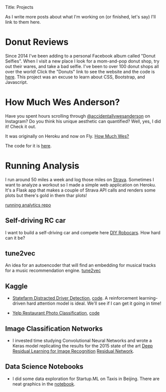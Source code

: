 Title: Projects

As I write more posts about what I'm working on (or finished, let's say) I'll
link to them here.

# Donut Reviews

Since 2014 I've been adding to a personal Facebook album called "Donut Selfies". 
When I visit a new place I look for a mom-and-pop donut shop, try out their wares, and take a bad selfie.
I've been to over 100 donut shops all over the world!
Click the "Donuts" link to see the website and the code is [here](https://github.com/roryhr/code/tree/master/donut_reviews).
This project was an excuse to learn about CSS, Bootstrap, and Javascript.

# How Much Wes Anderson?

Have you spent hours scrolling through [@accidentallywesanderson](https://www.instagram.com/accidentallywesanderson/) on Instagram? 
Do you think his unique aesthetic can quantified? 
Well, yes, I did it!
Check it out.

It was originally on Heroku and now on Fly.
[How Much Wes?](https://falling-dew-7859.fly.dev/)

The code for it is [here](https://github.com/roryhr/code/tree/master/how_much_wes).

# Running Analysis 

I run around 50 miles a week and log those miles on [Strava](https://www.strava.com/athletes/23193264). 
Sometimes I want to analyze a workout so I made a simple web application on Heroku.
It's a Flask app that makes a couple of Strava API calls and renders some plots but there's gold in them thar plots!

[running analytics repo](https://github.com/roryhr/running_analytics)


## Self-driving RC car

I want to build a self-driving car and compete here [DIY Robocars](https://diyrobocars.com/). How hard can it be?

## tune2vec

An idea for an autoencoder that will find an embedding for musical tracks for a music recommendation engine.
[tune2vec](https://github.com/roryhr/tune2vec)

## Kaggle

* [Statefarm Distracted Driver Detection](https://www.kaggle.com/c/state-farm-distracted-driver-detection),  [code](https://github.com/roryhr/distracted-drivers-keras).
A reinforcement learning-driven hard attention model is ideal. We'll see if I can get it going in time!

* [Yelp Restaurant Photo Classification](https://www.kaggle.com/c/yelp-restaurant-photo-classification), [code](https://github.com/roryhr/yelp_kaggle)


## Image Classification Networks

* I invested time studying Convolutional Neural Networks and wrote a Keras model replicating the results for the 2015 state of the art [Deep Residual Learning for Image Recognition](http://arxiv.org/abs/1512.03358)
 [Residual Network](https://github.com/roryhr/keras_resnet).


## Data Science Notebooks

* I did some data exploration for Startup.ML on Taxis in Beijing. There are
  neat graphics in the [notebook](http://nbviewer.jupyter.org/github/roryhr/taxi-trajectories/blob/master/taxi-data-notebook.ipynb).

